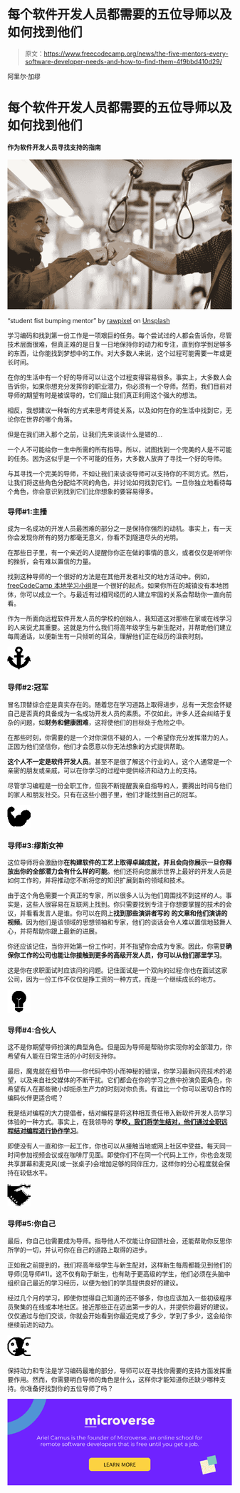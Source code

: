 # 每个软件开发人员都需要的五位导师以及如何找到他们

> 原文：<https://www.freecodecamp.org/news/the-five-mentors-every-software-developer-needs-and-how-to-find-them-4f9bbd410d29/>

阿里尔·加缪

# 每个软件开发人员都需要的五位导师以及如何找到他们

#### 作为软件开发人员寻找支持的指南

![jGe0iFHzlcsFHoKxqzxSLqlQJqEeP4qOIYUy](img/fea507c175dcc75c4c013f699825f314.png)

“student fist bumping mentor” by [rawpixel](https://unsplash.com/@rawpixel?utm_source=medium&utm_medium=referral) on [Unsplash](https://unsplash.com?utm_source=medium&utm_medium=referral)

学习编码和找到第一份工作是一项艰巨的任务。每个尝试过的人都会告诉你，尽管技术层面很难，但真正难的是日复一日地保持你的动力和专注，直到你学到足够多的东西，让你能找到梦想中的工作。对大多数人来说，这个过程可能需要一年或更长时间。

在你的生活中有一个好的导师可以让这个过程变得容易很多。事实上，大多数人会告诉你，如果你想充分发挥你的职业潜力，你必须有一个导师。然而，我们目前对导师的期望有时是被误导的，它们阻止我们真正利用这个强大的想法。

相反，我想建议一种新的方式来思考师徒关系，以及如何在你的生活中找到它，无论你在世界的哪个角落。

但是在我们进入那个之前，让我们先来谈谈什么是错的…

一个人不可能给你一生中所需的所有指导。所以，试图找到一个完美的人是不可能的任务。因为这似乎是一个不可能的任务，大多数人放弃了寻找一个好的导师。

与其寻找一个完美的导师，不如让我们来谈谈导师可以支持你的不同方式。然后，让我们将这些角色分配给不同的角色，并讨论如何找到它们。一旦你独立地看待每个角色，你会意识到找到它们比你想象的要容易得多。

### 导师#1:主播

成为一名成功的开发人员最困难的部分之一是保持你强烈的动机。事实上，有一天你会发现你所有的努力都毫无意义，你看不到隧道尽头的光明。

在那些日子里，有一个亲近的人提醒你你正在做的事情的意义，或者仅仅是听听你的挫折，会有难以置信的力量。

找到这种导师的一个很好的方法是在其他开发者社交的地方活动中。例如， [freeCodeCamp 本地学习小组](https://study-group-directory.freecodecamp.org/)是一个很好的起点。如果你所在的城镇没有本地团体，你可以成立一个。与最近有过相同经历的人建立牢固的关系会帮助你一直向前看。

作为一所面向远程软件开发人员的学校的创始人，我知道这对那些在家或在线学习的人来说尤其重要。这就是为什么我们将高年级学生与新生配对，并帮助他们建立每周通话，以便新生有一只倾听的耳朵，理解他们正在经历的沮丧时刻。

![ZskXFXoX8NGehzgDR5gUZ1twVILho2auuvf6](img/e5fb1b9095697b56ea8c610c7482f54a.png)

### 导师#2:冠军

冒名顶替综合症是真实存在的。随着您在学习道路上取得进步，总有一天您会怀疑自己是否真的具备成为一名成功开发人员的素质。不仅如此，许多人还会纠结于复杂的问题，如**财务和健康困难**，这将使他们的目标处于危险之中。

在那些时刻，你需要的是一个对你深信不疑的人，一个希望你充分发挥潜力的人。正因为他们坚信你，他们才会愿意以你无法想象的方式提供帮助。

**这个人不一定是软件开发人员**。甚至不是很了解这个行业的人。这个人通常是一个亲密的朋友或亲戚，可以在你学习的过程中提供经济和动力上的支持。

尽管学习编程是一份全职工作，但我不断提醒我亲自指导的人，要腾出时间与他们的家人和朋友社交。只有在这些小圈子里，他们才能找到自己的冠军。

![V-RvHEDlV0R9vzldV3mFdPlj367EsAlcQL3I](img/ace5ac40485bd8b4d3e54e8e125dd32b.png)

### 导师#3:缪斯女神

这位导师将会激励你**在构建软件的工艺上取得卓越成就，并且会向你展示一旦你释放出你的全部潜力会有什么样的可能**。他们还将向您展示世界上最好的开发人员是如何工作的，并将推动您不断将您的知识扩展到新的领域和技术。

由于这个角色需要一个真正的专家，所以很多人认为他们周围找不到这样的人。事实是，这些人很容易在互联网上找到。你只需要找到专注于你想要掌握的技术的会议，并看看发言人是谁。你可以在网上**找到那些演讲者写的** **的文章和他们演讲的视频**。因为他们是该领域的思想领袖和专家，他们的谈话会令人难以置信地鼓舞人心，并将帮助你跟上最新的进展。

你还应该记住，当你开始第一份工作时，并不指望你会成为专家。因此，你需要**确保你工作的公司也能让你接触到更多的高级开发人员，你可以从他们那里学习**。

这是你在求职面试时应该问的问题。记住面试是一个双向的过程:你也在面试这家公司，因为一份工作不仅仅是挣工资的一种方式，而是一个继续成长的地方。

![nzfiVpf6Gm2MfukRDGjk9bHkoh9oEa2i9-3O](img/58ae5ffb3cda2830aef2a4aea7cbe71e.png)

### 导师#4:合伙人

这不是你期望导师扮演的典型角色。但是因为导师是帮助你实现你的全部潜力，你希望有人能在日常生活的小时刻支持你。

最后，魔鬼就在细节中——你代码中的小而神秘的错误，你学习最新闪亮技术的渴望，以及来自社交媒体的不断干扰。它们都会在你的学习之旅中扮演负面角色，你希望有人在那些微小却扼杀生产力的时刻对你负责。有谁比一个你可以密切合作的编码伙伴更适合呢？

我是结对编程的大力提倡者，结对编程是将这种相互责任带入新软件开发人员学习体验的一种方式。事实上，在我领导的 **学校[，我们将学生结对，他们通过全职远程结对编程进行协作学习](https://www.microverse.org/)**。

即使没有人一直和你一起工作，你也可以从接触当地或网上社区中受益。每天同一时间参加视频会议或在咖啡厅见面。即使你们不在同一个代码上工作，你也会发现共享屏幕和麦克风(或一张桌子)会增加足够的同伴压力，这样你的分心程度就会保持在较低水平。

![Wngf1JlKxoOiEyItlzNBU8sY8JaNdIbdjqQx](img/ce799ee8d05c01b1b023a911609167d9.png)

### 导师#5:你自己

最后，你自己也需要成为导师。指导他人不仅能让你回馈社会，还能帮助你反思你所学的一切，并认可你在自己的道路上取得的进步。

正如我之前提到的，我们将高年级学生与新生配对，这样新生每周都能见到他们的导师(见导师#1)。这不仅有助于新生，也有助于更高级的学生，他们必须在头脑中组织自己最近的学习经历，以便为他们的学员提供良好的建议。

经过几个月的学习，即使你觉得自己知道的还不够多，你也应该加入一些初级程序员聚集的在线或本地社区。接近那些正在迈出第一步的人，并提供你最好的建议。仅仅通过与他们交谈，你就会开始看到你最近完成了多少，学到了多少，这会给你继续前进的动力。

![hQAUte8BC8SPgwxVdRE0xveDst60BOj3NpUy](img/852187f750a5e6d1f430ed15e079eb51.png)

保持动力和专注是学习编码最难的部分，导师可以在寻找你需要的支持方面发挥重要作用。然而，你需要明白导师的角色是什么，这样你才能知道你还缺少哪种支持。你准备好找到你的五位导师了吗？

![F7BFLwVfiwS8zbbDUnOt8vsFCufhpbIK70EU](img/81d9f85708fc743f6f1b59d73de888dc.png)